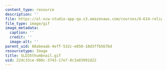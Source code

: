 ```yaml
---
content_type: resource
description: ''
file: https://ol-ocw-studio-app-qa.s3.amazonaws.com/courses/4-614-religious-architecture-and-islamic-cultures-fall-2002/22dc33ce988c374317e78c3a03991d22_SLD35thumbnail.gif
file_type: image/gif
image_metadata:
  caption: ''
  credit: ''
  image-alt: ''
parent_uid: 68abeaab-4eff-532c-e858-18d3ffb567bd
resourcetype: Image
title: SLD35thumbnail.gif
uid: 22dc33ce-988c-3743-17e7-8c3a03991d22
---
```

